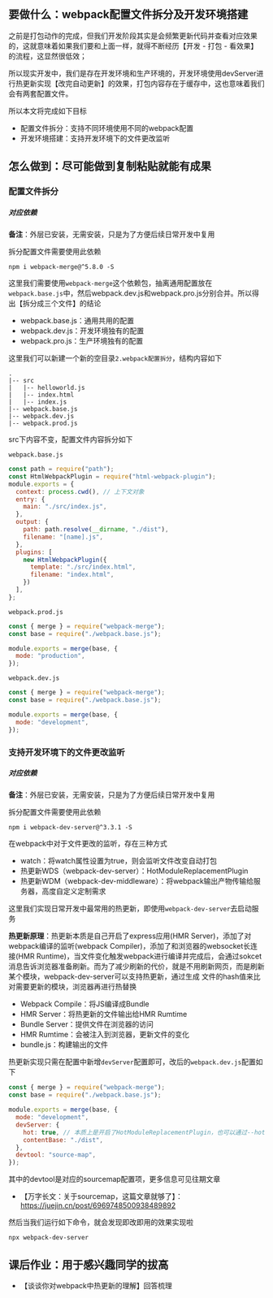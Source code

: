 ## 要做什么：webpack配置文件拆分及开发环境搭建

之前是打包动作的完成，但我们开发阶段其实是会频繁更新代码并查看对应效果的，这就意味着如果我们要和上面一样，就得不断经历【开发 - 打包 - 看效果】的流程，这显然很低效；

所以现实开发中，我们是存在开发环境和生产环境的，开发环境使用devServer进行热更新实现【改完自动更新】的效果，打包内容存在于缓存中，这也意味着我们会有两套配置文件。

所以本文将完成如下目标

- 配置文件拆分：支持不同环境使用不同的webpack配置
- 开发环境搭建：支持开发环境下的文件更改监听

## 怎么做到：尽可能做到复制粘贴就能有成果

### 配置文件拆分

##### 对应依赖

**备注**：外层已安装，无需安装，只是为了方便后续日常开发中复用

拆分配置文件需要使用此依赖

```
npm i webpack-merge@^5.8.0 -S
```



这里我们需要使用`webpack-merge`这个依赖包，抽离通用配置放在`webpack.base.js`中，然后webpack.dev.js和webpack.pro.js分别合并。所以得出【拆分成三个文件】的结论

- webpack.base.js：通用共用的配置
- webpack.dev.js：开发环境独有的配置
- webpack.pro.js：生产环境独有的配置

这里我们可以新建一个新的空目录`2.webpack配置拆分`，结构内容如下

```
.
|-- src
|   |-- helloworld.js
|   |-- index.html
|   |-- index.js
|-- webpack.base.js
|-- webpack.dev.js
|-- webpack.prod.js
```

src下内容不变，配置文件内容拆分如下

`webpack.base.js`

```js
const path = require("path");
const HtmlWebpackPlugin = require("html-webpack-plugin");
module.exports = {
  context: process.cwd(), // 上下文对象
  entry: {
    main: "./src/index.js",
  },
  output: {
    path: path.resolve(__dirname, "./dist"),
    filename: "[name].js",
  },
  plugins: [
    new HtmlWebpackPlugin({
      template: "./src/index.html",
      filename: "index.html",
    })
  ],
};
```

`webpack.prod.js`

```js
const { merge } = require("webpack-merge");
const base = require("./webpack.base.js");

module.exports = merge(base, {
  mode: "production",
});
```

`webpack.dev.js`

```js
const { merge } = require("webpack-merge");
const base = require("./webpack.base.js");

module.exports = merge(base, {
  mode: "development",
});
```

### 支持开发环境下的文件更改监听

##### 对应依赖

**备注**：外层已安装，无需安装，只是为了方便后续日常开发中复用

拆分配置文件需要使用此依赖

```
npm i webpack-dev-server@^3.3.1 -S
```

在webpack中对于文件更改的监听，存在三种方式

- watch：将watch属性设置为true，则会监听文件改变自动打包
- 热更新WDS（webpack-dev-server）：HotModuleReplacementPlugin
- 热更新WDM（webpack-dev-middleware）：将webpack输出产物传输给服务器，高度自定义定制需求

这里我们实现日常开发中最常用的热更新，即使用`webpack-dev-server`去启动服务

**热更新原理**：热更新本质是自己开启了express应用(HMR Server)，添加了对webpack编译的监听(webpack Compiler)，添加了和浏览器的websocket长连接(HMR Runtime)，当文件变化触发webpack进行编译并完成后，会通过sokcet消息告诉浏览器准备刷新。而为了减少刷新的代价，就是不用刷新网页，而是刷新某个模块，webpack-dev-server可以支持热更新，通过生成 文件的hash值来比对需要更新的模块，浏览器再进行热替换

- Webpack Compile：将JS编译成Bundle
- HMR Server：将热更新的文件输出给HMR Rumtime
- Bundle Server：提供文件在浏览器的访问
- HMR Rumtime：会被注入到浏览器，更新文件的变化
- bundle.js：构建输出的文件

热更新实现只需在配置中新增`devServer`配置即可，改后的`webpack.dev.js`配置如下

```js
const { merge } = require("webpack-merge");
const base = require("./webpack.base.js");

module.exports = merge(base, {
  mode: "development",
  devServer: {
    hot: true, // 本质上是开启了HotModuleReplacementPlugin，也可以通过--hot启动
    contentBase: "./dist",
  },
  devtool: "source-map", 
});

```

其中的devtool是对应的sourcemap配置项，更多信息可见往期文章

- 【万字长文：关于sourcemap，这篇文章就够了】：https://juejin.cn/post/6969748500938489892

然后当我们运行如下命令，就会发现即改即用的效果实现啦

```
npx webpack-dev-server
```

## 课后作业：用于感兴趣同学的拔高

- 【谈谈你对webpack中热更新的理解】回答梳理